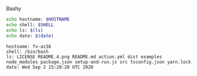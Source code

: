 
Bashy

``` bash
echo hostname: $HOSTNAME
echo shell: $SHELL
echo ls: $(ls)
echo date: $(date)
```

``` markdown-code-runner
hostname: fv-az16
shell: /bin/bash
ls: LICENSE README.4.png README.md action.yml dist examples node_modules package.json setup-and-run.js src tsconfig.json yarn.lock
date: Wed Sep 2 15:20:28 UTC 2020

```
